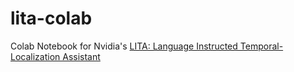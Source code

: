 # lita-colab
Colab Notebook for Nvidia's [LITA: Language Instructed Temporal-Localization Assistant
](https://github.com/NVlabs/LITA)
